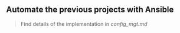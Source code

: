 ## Automate the previous projects with Ansible

> Find details of the implementation in *config_mgt.md*
